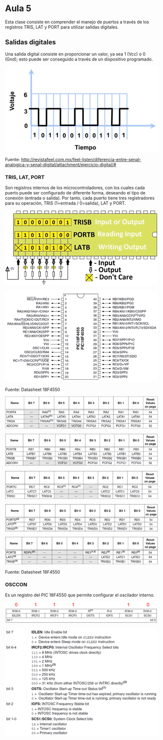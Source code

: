 <h1>Aula 5</h1>

Esta clase consiste en comprender el manejo de puertos a través de los registros TRIS, LAT y PORT para utilizar salidas digitales.

<h2>Salidas digitales</h2>

Una salida digital consiste en proporcionar un valor, ya sea 1 (Vcc) o 0 (Gnd); esto puede ser conseguido a través de un dispositivo programado.

![Señal digital](image.png)

Fuente: http://revistafeel.com.mx/feel-listen/diferencia-entre-senal-analogica-y-senal-digital/attachment/ejercicio-digital/#

<h3>TRIS, LAT, PORT</h3>

Son registros internos de los microcontroladores, con los cuales cada puerto puede ser configurado de diferente forma, deseando el tipo de conexión (entrada o salida). Por tanto, cada puerto tiene tres registradores para su operación, TRIS (1=entrada / 0=salida), LAT y PORT.

![TRIS, LAT y PORT](image-1.png)

![PIC](image-2.png)

Fuente: Datasheet 18F4550

![Puerto A](image-3.png)

![Puerto B](image-4.png)

![Puerto C](image-5.png)

![Puerto D](image-6.png)

![Puerto E](image-7.png)

Fuente: Datasheet 18F4550

<h3>OSCCON</h3>

Es un registro del PIC 18F4550 que permite configurar el oscilador interno.

![OSCCON](image-8.png)

![bits OSCCON](image-9.png)
